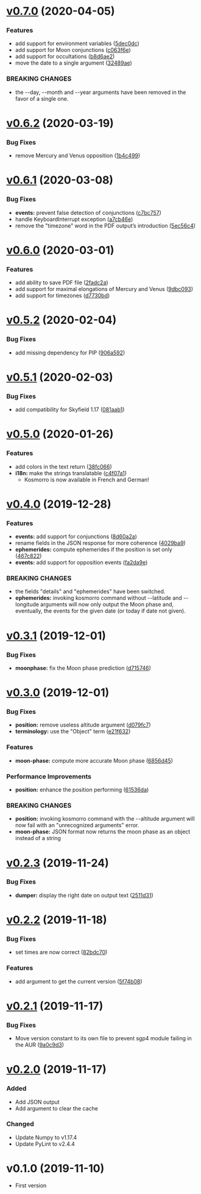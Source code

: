 # [v0.7.0](https://github.com/Deuchnord/kosmorro/compare/v0.6.2...v0.7.0) (2020-04-05)


### Features

* add support for environment variables ([5dec0dc](https://github.com/Deuchnord/kosmorro/commit/5dec0dcc4cb3483ee4962a4ae7e86135e4bded06))
* add support for Moon conjunctions ([c063f6e](https://github.com/Deuchnord/kosmorro/commit/c063f6e0f50e0c11c0e77c9fe16dedef0133a9af))
* add support for occultations ([b8d6ae2](https://github.com/Deuchnord/kosmorro/commit/b8d6ae2f510b384ecbc0a960bea764e96ec656a0))
* move the date to a single argument ([32489ae](https://github.com/Deuchnord/kosmorro/commit/32489ae355bba4facb6202eed929dfe4639cb632))


### BREAKING CHANGES

* the --day, --month and --year arguments have been removed in the
favor of a single one.



# [v0.6.2](https://github.com/Deuchnord/kosmorro/compare/v0.6.1...v0.6.2) (2020-03-19)


### Bug Fixes

* remove Mercury and Venus opposition ([1b4c499](https://github.com/Deuchnord/kosmorro/commit/1b4c4991274503663ace52c02fd46a19bef6b718))



# [v0.6.1](https://github.com/Deuchnord/kosmorro/compare/v0.6.0...v0.6.1) (2020-03-08)


### Bug Fixes

* **events:** prevent false detection of conjunctions ([c7bc757](https://github.com/Deuchnord/kosmorro/commit/c7bc7574df1b0469aad1226887495ce013b615f1))
* handle KeyboardInterrupt exception ([a7cb46e](https://github.com/Deuchnord/kosmorro/commit/a7cb46e857e2ca8e55c61fba522b911fcabdc86c))
* remove the "timezone" word in the PDF output’s introduction ([5ec56c4](https://github.com/Deuchnord/kosmorro/commit/5ec56c40b1ad80c81a7f5c4e1f63d099403f0a5d))



# [v0.6.0](https://github.com/Deuchnord/kosmorro/compare/v0.5.2...v0.6.0) (2020-03-01)


### Features

* add ability to save PDF file ([2fadc2a](https://github.com/Deuchnord/kosmorro/commit/2fadc2a95ebd7b8e72633d4a7209a08bcb0dfebc))
* add support for maximal elongations of Mercury and Venus ([9dbc093](https://github.com/Deuchnord/kosmorro/commit/9dbc09363134f6b4647d07cb54aea387e1a36fab))
* add support for timezones ([d7730bd](https://github.com/Deuchnord/kosmorro/commit/d7730bd2ad5e1bd0d28de759c674e0c799c0bb06))



# [v0.5.2](https://github.com/Deuchnord/kosmorro/compare/v0.5.1...v0.5.2) (2020-02-04)


### Bug Fixes

* add missing dependency for PIP ([906a592](https://github.com/Deuchnord/kosmorro/commit/906a5924a2cbdca71da793b355880571072aa81c))



# [v0.5.1](https://github.com/Deuchnord/kosmorro/compare/v0.5.0...v0.5.1) (2020-02-03)


### Bug Fixes

* add compatibility for Skyfield 1.17 ([081aab1](https://github.com/Deuchnord/kosmorro/commit/081aab129e8245e795e569f38f139285a697777a))



# [v0.5.0](https://github.com/Deuchnord/kosmorro/compare/v0.4.0...v0.5.0) (2020-01-26)


### Features

* add colors in the text return ([38fc066](https://github.com/Deuchnord/kosmorro/commit/38fc06657fb7452e35e81e61fb2b8990bf341f72))
* **i18n:** make the strings translatable ([c4f07a1](https://github.com/Deuchnord/kosmorro/commit/c4f07a1d647a6829bdc1ed7afe85462093203ef7))
    * Kosmorro is now available in French and German!



# [v0.4.0](https://github.com/Deuchnord/kosmorro/compare/v0.3.1...v0.4.0) (2019-12-28)


### Features

* **events:** add support for conjunctions ([8d60a2a](https://github.com/Deuchnord/kosmorro/commit/8d60a2ad9925a9bd10f070e5df8d5f18cdd0f81b))
* rename fields in the JSON response for more coherence ([4029ba9](https://github.com/Deuchnord/kosmorro/commit/4029ba9ec208214d24070f99be06bc88d7923210))
* **ephemerides:** compute ephemerides if the position is set only ([467c822](https://github.com/Deuchnord/kosmorro/commit/467c8227df0460785a2ade87de6a07f4c0ba0fc9))
* **events:** add support for opposition events ([fa2da9e](https://github.com/Deuchnord/kosmorro/commit/fa2da9e4a9468b4f8ad0fa2b2184fa93c5513fbe))


### BREAKING CHANGES

* the fields "details" and "ephemerides" have been switched.
* **ephemerides:** invoking kosmorro command without --latitude and
--longitude arguments will now only output the Moon phase and,
eventually, the events for the given date (or today if date not given).



# [v0.3.1](https://github.com/Deuchnord/kosmorro/compare/v0.3.0...v0.3.1) (2019-12-01)


### Bug Fixes

* **moonphase:** fix the Moon phase prediction ([d715746](https://github.com/Deuchnord/kosmorro/commit/d7157466d90c7596a35dce63088b6aacb7c33c3c))



# [v0.3.0](https://github.com/Deuchnord/kosmorro/compare/v0.2.3...v0.3.0) (2019-12-01)


### Bug Fixes

* **position:** remove useless altitude argument ([d079fc7](https://github.com/Deuchnord/kosmorro/commit/d079fc7b201c7f5855c05acc80955e3b16c4ef6d))
* **terminology:** use the "Object" term ([e21f632](https://github.com/Deuchnord/kosmorro/commit/e21f6327f4dc7e5a9d46ccd6ca493207064745f8))


### Features

* **moon-phase:** compute more accurate Moon phase ([6856d45](https://github.com/Deuchnord/kosmorro/commit/6856d456439215c7a63432e76318e231fc17870d))


### Performance Improvements

* **position:** enhance the position performing ([61536da](https://github.com/Deuchnord/kosmorro/commit/61536da9df4e742e9f7046fb177ecd09fb711b38))


### BREAKING CHANGES

* **position:** invoking kosmorro command with the --altitude argument
will now fail with an "unrecognized arguments" error.
* **moon-phase:** JSON format now returns the moon phase as an object
instead of a string



# [v0.2.3](https://github.com/Deuchnord/kosmorro/compare/v0.2.2...v0.2.3) (2019-11-24)


### Bug Fixes

* **dumper:** display the right date on output text ([2511d31](https://github.com/Deuchnord/kosmorro/commit/2511d31c37dc5bbb790ebeabc7c230e8641b1448))



# [v0.2.2](https://github.com/Deuchnord/kosmorro/compare/v0.2.1...v0.2.2) (2019-11-18)


### Bug Fixes

* set times are now correct ([82bdc70](https://github.com/Deuchnord/kosmorro/commit/82bdc7055b903bcd586e69374ba93f843ae95ceb))


### Features

* add argument to get the current version ([5f74b08](https://github.com/Deuchnord/kosmorro/commit/5f74b08d15bbccededfc5a195b6943c408c93d16))

# [v0.2.1](https://github.com/Deuchnord/kosmorro/compare/v0.2.0...v0.2.1) (2019-11-17)


### Bug Fixes

* Move version constant to its own file to prevent sgp4 module failing in the AUR ([9a0c9d3](https://github.com/Deuchnord/kosmorro/commit/9a0c9d3ae34c5fa561b5a1b252d39a5ef2a0a4b9))

# [v0.2.0](https://github.com/Deuchnord/kosmorro/compare/v0.1.0...v0.2.0) (2019-11-17)

### Added

- Add JSON output
- Add argument to clear the cache

### Changed

- Update Numpy to v1.17.4
- Update PyLint to v2.4.4

# v0.1.0 (2019-11-10)

- First version

